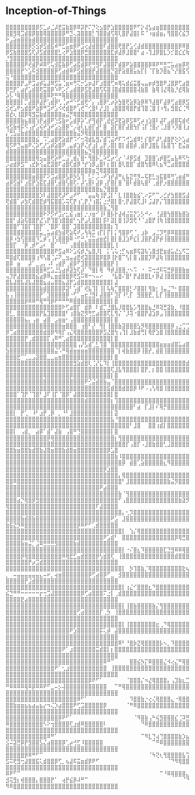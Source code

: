 # Inception-of-Things
⣿⣿⣿⣿⣿⣿⣿⣿⡿⡫⣁⡴⣈⡼⣟⣭⣷⣿⡿⠿⡽⡟⠍⡙⢕⣢⣿⡟⣱⣿⣿⣿⣿⣿⠟⠋⡕⢼⣣⣴⣶⣿⣿⣿⣿⣿⣿⣿⣿⣿⣿⣻⢿⣩⣾⣿⡿⣿⣿⢿⣿⣿⣿⣿⡿⠛⣙⢄⣽⣿⣿⣿⡃⢹⣿⣿⣾⢫⢿⢇⣿⡟⣼⣿⡇⠯⠈⠰⣶⣾⣶⡄⢻⣿⣿⢎⣮⡹⠗⣠⣵⣶⣿⣿⣷⣾⣿⣿⣿⣿⣿⣿⣿⣿⣿⣿⣿⣿⣿⣿⣿⣿⣿⣿⣿⣿⣿⣿
⣿⣿⣿⣿⣿⣿⡿⡫⣪⡾⣫⣾⣯⠾⠛⣋⣥⣶⡿⠟⣩⢔⣼⣾⣿⣿⠏⣼⣿⣿⢟⣿⡟⣡⢊⣼⣾⣿⣿⣿⣿⣿⣿⣿⣿⣿⡿⠿⣿⡿⣫⣷⣿⣿⣿⣫⢏⡼⣫⣾⣿⣿⣿⣃⢔⠟⣱⣿⣿⡿⣛⣿⣿⣿⣿⣿⣿⣏⡾⣼⡿⣸⣿⣿⠃⣴⠠⢹⣸⡿⣿⣇⡱⡊⣿⣎⣎⢷⡘⣻⣿⣿⣿⣿⣿⣿⣿⣿⣿⣿⣿⣿⣿⣿⣿⣿⣿⣿⣿⣿⣿⣿⣿⣿⣿⣿⣿⣿
⣿⣿⣿⣿⣿⠟⢞⣾⡟⠾⠿⢋⢥⣺⣯⣷⡿⢋⣴⣯⣾⡿⢟⢛⣻⠏⣼⣿⣿⠏⣾⣿⠟⣵⣿⣿⣿⣿⡿⠿⠟⠛⣛⣉⣥⣴⣶⡿⢟⣿⣿⣿⣿⡟⠑⣡⠯⣺⣿⣿⣿⣿⡿⢋⣴⣾⠿⠟⣫⣾⣿⣿⡟⣼⣿⣿⣿⡙⣽⡟⣵⣿⣿⣥⣦⡏⡇⠈⡏⣷⡹⣿⣦⠑⡜⣿⣯⢫⢭⠘⣿⣿⣿⣿⣿⣿⣿⣿⣿⣿⣿⣿⣿⣿⣿⣿⣿⣿⣿⣿⣿⣿⣿⣿⣿⣿⣿⣿
⣿⣿⣿⣿⡟⣠⠟⣩⣴⡾⣥⣼⠿⣫⣥⢈⣶⠶⢛⢍⡒⣡⡶⣼⠏⣰⣿⣿⢋⠶⢿⢥⣾⣮⣭⣿⢤⣤⡶⡾⣻⣿⠟⣨⣿⡿⢋⣴⣿⡿⣛⡟⡁⣴⡞⣡⣾⣿⢟⣭⣿⡿⠱⠟⡡⡊⣠⣾⣿⡿⣫⣟⣼⣿⢫⢯⣿⢸⣿⣾⣿⣿⣿⣿⢼⣷⣿⠀⣷⢿⢸⣜⢿⣷⡘⣞⢿⣷⡵⡣⠘⢿⣿⣿⣿⣿⣿⣿⣿⠿⢟⡛⠛⢿⣿⣿⣿⣿⣿⣿⣿⣿⣿⣿⣿⣿⣿⣿
⣿⣿⣿⣿⡇⡉⣼⣿⡿⣼⡟⢡⣾⡿⢃⢈⡴⠚⠑⣋⣾⢟⠊⡄⢠⣿⡿⢃⡴⡵⣳⣿⢟⣵⡿⣵⡿⠿⠹⣼⣿⠏⣼⡿⢋⣴⣿⡿⣫⣪⢞⣡⠟⣢⣾⣿⠟⣵⡿⠛⣩⠞⣡⠪⢞⣾⣿⠟⢡⢞⠉⢊⣿⠇⡜⣸⡇⢠⣿⣿⣿⢿⣿⡟⣾⢹⣿⢈⣿⢸⠰⢻⡄⣻⣿⣎⢈⠻⣿⣞⢆⢸⣿⡿⢿⣻⣭⣷⣾⣿⣿⣿⣿⣶⣬⡛⢿⣿⣿⣿⣿⣿⣿⣿⣿⣿⣿⣿
⣿⣿⣿⣿⣷⣦⣿⣿⢱⡟⣴⣿⠟⢑⣫⣷⠖⣡⣾⡿⡵⢁⡞⢻⣾⡟⢁⣞⣞⡽⣟⣵⡿⣫⠿⢋⡴⢰⣱⣿⠇⣼⠏⣠⣾⣿⢯⣾⢞⢵⣫⣷⢾⡯⠫⢠⡞⣡⢮⠞⣱⠞⣡⣢⣿⡿⠑⡠⣵⢇⣆⣾⡏⣼⠃⣿⠀⣽⡏⣿⡏⣼⣿⢳⡏⢨⡏⢘⣿⡔⢈⣸⣿⠱⡹⣿⢸⣰⡌⢛⣣⣬⣷⣾⣿⣿⣿⣿⣿⣿⣿⣿⣿⣿⣿⣿⣷⣬⡻⢿⣿⣿⣿⣿⣿⣿⣿⣿
⣿⣿⣿⣿⣿⣿⣿⣿⣮⠀⠩⢁⣴⣿⢟⣵⣾⡟⠩⠊⢒⢽⣾⣧⣻⡌⣾⢉⣬⠞⠏⠩⢚⣡⣾⠿⡃⡎⣿⠏⡼⢃⣼⣿⡟⢕⠕⣡⣴⢿⡫⠟⣙⣤⣶⠟⢌⡵⢋⡜⣡⡾⣵⣿⠟⢀⣤⡾⣱⡟⢌⡞⣰⡇⣠⡟⡠⣿⡇⣿⡇⣾⣿⡾⢀⣾⡟⣸⣿⣧⢸⣧⣿⢹⠁⣟⣬⣶⣾⣿⣿⣿⣿⣿⣿⣿⣿⣿⣿⣿⣿⣿⣿⣿⣿⣿⣿⣿⣿⣦⣙⢿⣿⣿⣿⣿⣿⣿
⣿⣿⣿⣿⣿⣿⣿⣿⢿⣢⣤⣿⢟⡵⠟⣁⣨⢁⣾⡌⣿⠂⢻⣿⡧⣁⠵⣋⡴⢊⡔⠈⠼⡿⣫⣾⠀⣹⣿⣿⢡⡾⣿⣋⣤⣧⠿⠫⢓⡩⣴⣾⡿⣫⠉⢠⣞⡷⢪⣤⣟⣽⣿⠏⣴⣿⢏⣾⡿⠘⡞⢱⡿⣠⣿⠇⡆⣿⡇⣿⢇⣿⣿⠁⣾⣿⢳⣿⠿⢇⣦⠻⣉⣴⣿⣿⣿⣿⣿⣿⣿⣿⣿⣿⣿⣿⣿⣿⣿⣿⣿⣿⣿⣿⣿⣿⣿⣿⣿⣿⣿⣶⣙⢿⣿⣿⣿⣿
⣿⣿⣿⣿⣿⣿⣿⣶⣿⣿⠏⠕⣩⣴⣿⡿⣣⡿⡳⣣⢹⠀⣃⠅⡨⠠⠞⢱⡞⣼⠛⣆⣧⣝⢛⡻⠤⢯⣟⣃⣲⣯⣿⠿⢛⢡⣶⣾⠛⣴⡿⣫⣾⠃⣰⣯⡟⣱⣯⣏⣼⣿⢃⣾⣿⢣⣿⢏⠄⡼⢡⣿⠇⣼⡿⢠⡏⣿⡇⣿⠈⣿⠇⣾⣿⢧⣿⠃⢀⣾⡟⡰⣿⣿⣿⣿⣿⣿⣿⣿⣿⣿⣿⣿⣿⣿⣿⣿⣿⣿⣿⣿⣿⣿⣿⣿⣿⣿⣿⣿⣿⣿⣿⣦⡙⣿⣿⣿
⣿⣿⣿⣿⣿⣿⣿⣿⣿⡱⠇⣼⣿⣿⢟⡼⠋⣠⠞⠋⠀⠈⣤⣤⢷⢸⡟⣨⡇⠁⣇⢸⣿⣿⣷⣮⢁⠔⡭⠋⠉⡠⣊⡞⣳⣿⣿⣫⣼⢟⣾⣿⠁⡴⣳⢏⣾⣿⣟⡾⢻⣯⣿⣿⡡⢭⢏⡟⢰⢁⡟⡘⢰⣿⡅⣐⡚⣿⡇⣿⢂⡟⣼⣿⢏⣸⠇⣨⣼⡟⡌⢹⣿⣿⣿⣿⣿⣿⣿⣿⣿⣿⣿⣿⣿⣿⣿⣿⣿⣿⣿⣿⣿⣿⣿⣿⣿⣿⣿⣿⣿⣿⣿⣿⣷⣈⢻⣿
⣿⣿⣿⣿⣿⣿⣿⣿⣿⣿⠗⠝⡫⠞⣩⡔⣂⣮⢠⣶⡇⡐⡰⣶⠊⢸⠇⣿⡧⡗⣼⢾⣬⣭⡝⡡⡣⠚⠔⠀⢘⣼⣿⢳⣿⣿⣷⣿⣵⣿⣿⠃⣼⣵⢯⣿⣿⡟⣜⢡⡟⢹⣿⢱⣿⣿⣾⠃⢢⡟⣠⢇⣿⣿⡇⡯⠇⣽⡇⣿⢸⡽⣻⢟⠘⠈⣰⣿⡟⢸⢷⢸⣿⣿⣿⣿⣿⣿⣿⣿⣿⠋⢹⣿⡏⢹⣿⡟⠁⠈⣿⡿⠁⣿⣿⠁⣹⣿⣿⣿⣿⣿⣿⣿⣿⣿⡆⢹
⣿⣿⣿⣿⣿⣿⣿⣿⣿⣥⣀⣥⣴⣾⣳⣾⢟⣵⢯⠞⡠⢳⢷⡭⢰⡏⡇⡏⡇⡅⢻⣿⡿⢋⠈⡀⣰⡷⠀⣠⣈⡹⢛⡿⠿⣿⣿⣿⣿⣿⡿⠰⣳⢫⣿⣿⣿⠹⣁⡾⢡⢸⢣⣿⣿⣿⠿⠐⢋⠚⡈⣬⣭⣴⣶⣞⡇⣿⡇⣿⣸⣱⠟⣎⡇⣸⣿⡟⣼⡟⡾⢸⣿⣿⣿⣿⣿⣿⣿⣿⡏⠀⠈⡿⢀⡾⠋⣠⠆⠀⣿⠁⠈⠉⠁⢠⣿⣿⣿⣿⣿⣿⣿⣿⣿⣿⣇⢸
⣿⣿⣿⣿⣿⣿⣿⣿⣿⣿⣿⣿⣿⠟⣫⣴⠿⠕⣡⢮⡾⡘⣦⣿⡸⡇⠀⡅⢡⢥⢐⡋⢦⣶⡿⢯⣽⢧⢡⣿⣺⣟⣶⣾⣥⣜⣢⠫⣉⠿⣿⣾⢏⣿⣿⣿⣿⢰⠻⢣⣿⢈⡬⠝⣀⣲⣤⣴⣟⢞⣽⣿⣿⣿⡿⣿⡿⢸⡗⣿⠉⢣⡇⣿⢠⣿⣿⡹⠟⣼⢷⢸⣿⣿⣿⣿⣿⣿⣿⡿⠀⣶⠀⠀⡼⠁⣀⣠⡄⠠⠇⢠⣾⡟⢀⣾⡿⠋⣹⣿⣿⣿⣿⣿⣿⣿⡟⢸
⣿⣿⣿⣿⣿⣿⣿⣿⣿⣿⠿⣋⣡⣘⣣⣴⡾⣽⣳⢏⡼⠁⠙⣿⡇⢿⠀⠻⡾⣸⣿⣿⡐⠢⠩⠀⠐⠀⠭⢒⣚⠯⢭⣛⡿⣿⣿⣷⣶⢤⡹⡟⣼⣿⣿⣿⣿⣮⣴⡿⠿⣄⣶⣾⣿⣿⡿⢟⣫⠭⠿⠒⠢⠤⠔⠀⠀⠘⣧⣿⠌⣿⠃⡟⣼⣿⣿⣇⠆⡿⣼⢸⣿⣿⣿⣿⣿⣿⣿⣧⣼⣿⣧⣼⣧⣼⣿⣿⣦⣴⣤⣿⣿⣦⣼⡟⣡⣾⣿⣿⣿⣿⣿⣿⣿⣿⡇⣼
⣿⣿⣿⣿⣿⣿⣿⣿⣿⣷⣾⣿⣿⣿⣿⡿⣽⠃⢡⣾⠁⢞⣧⢹⡇⢸⡇⢧⢷⡉⣿⣿⣿⡃⠜⣿⣿⡇⢻⣷⡂⢸⣤⣈⠙⠂⣿⣿⣿⣧⢠⢸⣿⣿⣿⣿⣿⣿⡟⠁⣹⣿⣿⣿⣿⡿⠐⢋⠁⣤⣖⣘⣻⠇⣼⣿⣿⠃⣹⡏⠸⢃⡏⠀⣻⣿⣿⣟⡀⣇⡏⢸⣿⣿⣿⣿⣿⣿⣿⣿⣿⣿⣿⡿⠿⠿⠛⢿⠛⢻⡿⠟⠛⠛⠛⠿⣿⣿⣿⣿⣿⣿⣿⣿⣿⣿⡇⣿
⣿⣿⣿⣿⣿⣿⣿⣿⣿⣿⣿⣿⣿⣿⣿⠗⢋⣴⣿⡏⠀⣾⡿⠀⠇⣾⡉⣘⣿⣧⡸⣿⣿⣧⡡⢻⣿⣿⣦⣘⠿⢽⣛⣽⣷⡀⠸⣿⣿⣿⣃⡀⣿⣿⣿⣿⣿⣿⡟⣧⣹⣿⣿⣿⣿⠃⢰⣿⣷⣝⡻⢛⣋⣴⣿⣿⢏⣇⢻⡌⠈⡸⢽⠐⣿⣿⡟⣼⣱⡿⣠⢸⣿⣿⣿⣿⣿⣿⣿⣿⣿⣿⣿⣦⡄⢠⣶⠀⣴⣿⠀⣠⣶⣶⠂⢠⣿⣿⣿⣿⣿⣿⣿⣿⣿⣿⡇⣿
⣿⣿⣿⣿⣿⣿⣿⣿⣿⣿⣿⣿⣿⣿⣿⣶⣿⣿⣿⠀⢰⣿⠃⡜⠀⢻⡇⢸⣿⣿⣷⣽⣿⣿⣿⣣⡻⢿⣿⣿⣿⣿⣿⣿⡿⢠⣐⢉⢉⡿⢉⣴⣿⣿⣿⣿⣿⣿⣿⣾⣿⡿⠻⢿⡏⢠⣌⢿⣿⣿⣿⣿⣿⣿⡿⣫⣜⣿⢳⢠⢹⡇⣸⣷⣾⢛⡇⢿⡟⣱⣿⢸⣿⣿⣿⣿⣿⣿⣿⣿⣿⣿⣿⡟⢀⣾⣿⣿⣿⡏⢠⠿⠛⢁⣴⣿⣿⣿⣿⣿⣿⣿⣿⣿⣿⣿⡇⣿
⣿⣿⣿⣿⣿⣿⣿⣿⣿⣿⣿⣿⣿⣿⣿⣿⣿⣿⣿⢠⡜⣣⣾⢁⣃⢹⣿⠈⣿⣿⣿⣿⣿⣿⣿⣿⣿⣿⣿⣿⣿⣶⣶⣶⣾⣿⣥⣴⣿⣳⣿⣿⣿⣿⣿⣿⣿⣿⣿⣿⣿⣿⣬⠡⠛⢿⣾⣶⣶⣶⣶⣿⣿⣿⣿⣿⣿⣿⠈⡇⢾⣷⣿⣿⡿⢸⣿⡞⡀⣾⣿⢸⣿⣿⣿⣿⣿⣿⣿⣿⣿⣟⠉⢁⣀⣠⣽⣿⣿⣀⣀⣤⣶⣿⣿⣿⣿⣿⣿⣿⣿⣿⣿⣿⣿⣿⡇⣿
⣿⣿⣿⣿⣿⣿⣿⣿⣿⣿⣿⣿⣿⣿⣿⣿⣿⣿⣻⣵⣾⣿⢇⢈⡜⣅⠹⡇⢸⣿⣿⣿⣿⣿⣿⣿⣿⣿⣿⣿⣿⣿⣿⣿⣿⣿⣿⣿⣾⣿⣿⣿⣿⣿⣿⣿⣿⣿⣿⣿⣿⣿⣿⣿⣿⣿⣿⣿⣿⣿⣿⣿⣿⣿⣿⣿⣿⢏⣸⣧⢻⣿⣿⣿⡇⣿⡟⡀⡆⣿⣿⢸⣿⣿⣿⣿⣿⣿⣿⣿⣿⣿⣿⣿⣿⣿⣿⣿⢿⣿⣿⣿⣿⣿⣿⡿⣿⣿⣿⣿⣿⣿⣿⣿⣿⣿⡇⣿
⣿⣿⣿⣿⣿⣿⣿⣿⣿⣿⣿⣿⣿⣿⣿⣿⣿⣿⣿⣿⣿⠟⢊⣬⣾⣿⣷⣤⠈⣿⣿⣿⣿⣿⣿⣿⣿⣿⣿⣿⣿⣿⣿⣿⣿⣿⣿⣿⣿⣿⣿⣿⣿⣿⣿⣿⣿⣿⣿⣿⣿⣿⣿⣿⣿⣿⣿⣿⣿⣿⣿⣿⣿⣿⣿⣿⣯⣾⣿⣿⣾⣿⣿⡿⠸⠟⠠⢠⢣⢿⣿⢸⣿⣿⣿⣿⣿⣿⣿⣿⣿⠁⢹⡟⠈⢹⣿⠃⣸⠏⢸⡏⠈⣿⡿⠁⣼⣿⣿⣿⣿⣿⣿⣿⣿⣿⡇⣿
⣿⣿⣿⣿⣿⣿⣿⣿⣿⣿⣿⣿⣿⣿⣿⣿⣿⣿⣿⣿⣿⣾⣿⣿⣿⣿⣿⣿⡆⢹⣿⣿⣿⣿⣿⣿⣿⣿⣿⣿⣿⣿⣿⣿⣿⣿⣿⣿⣿⣿⣿⣿⣿⣿⣿⣿⣿⣿⣿⣿⣿⣿⣿⣿⣿⣿⣿⣿⣿⣿⣿⣿⣿⣿⣿⣿⣿⣿⣿⣿⣿⣿⣿⠃⣴⠀⡏⣸⡇⠎⢿⡛⣿⣿⣿⣿⣿⣿⣿⣿⡇⠀⡟⢁⠀⠸⠃⣰⡟⢀⡿⠀⡀⠘⠃⣸⣿⣿⣿⣿⣿⣿⣿⣿⣿⣿⡇⣽
⣿⣿⣿⣿⣿⣿⣿⣿⣿⣿⣿⣿⣿⣿⣿⣿⣿⣿⣿⣿⣿⣿⣿⣿⣿⣿⣿⣿⣧⠘⣿⣿⣿⣿⣿⣿⣿⣿⣿⣿⣿⣿⣿⣿⣿⣿⣿⣿⣿⣿⣿⣿⣿⣿⣿⣿⣿⣿⣿⣿⣿⣿⣿⣿⣿⣿⣿⣿⣿⣿⣿⣿⣿⣿⣿⣿⣿⣿⣿⣿⣿⣿⠃⣸⣿⠀⠀⣿⣿⢰⣾⡇⣿⣿⣿⣿⣿⣿⣿⣿⡇⠀⢠⣾⡀⠀⣴⡿⠁⣾⠁⣼⣷⠀⢠⣿⠛⢙⣿⣿⣿⣿⣿⣿⣿⣿⡇⣿
⣿⣿⣿⣿⣿⣿⣿⣿⣿⣿⣿⡿⢿⣿⣿⣿⣿⣿⣿⣿⣿⣿⣿⣿⣿⣿⣿⣿⣿⡆⢻⣿⣿⣿⣿⣿⣿⣿⣿⣿⣿⣿⣿⣿⣿⣿⣿⣿⣿⣿⣿⣿⣿⣿⣿⣿⣿⣿⣿⣿⣿⣿⣿⣿⣿⣿⣿⣿⣿⣿⣿⣿⣿⣿⣿⣿⣿⣿⣿⣿⣿⡏⢠⣿⡏⠠⣸⣿⣷⣿⣿⢃⣨⣿⣿⣿⣿⣿⣿⣿⣷⣶⣿⣿⣷⣾⣿⣷⣼⣿⣶⣿⣿⣷⣾⣿⣶⣿⣿⣿⣿⣿⣿⣿⣿⡿⣡⣿
⣿⣿⣿⣿⣿⣿⣿⣿⣿⣿⣿⣿⣿⣿⣿⣿⣿⣿⣿⣿⣿⣿⣿⣿⣿⣿⣿⣿⣿⣷⠸⣿⣿⣿⣿⣿⣿⣿⣿⣿⣿⣿⣿⣿⣿⣿⣿⣿⣿⣿⣿⣿⣿⣿⣿⣿⣿⣿⣿⣿⣿⣿⣿⣿⣿⣿⣿⣿⣿⣿⣿⣿⣿⣿⣿⣿⣿⣿⣿⣿⡿⠀⣾⣿⢁⣵⣿⣿⣿⣿⣿⣆⠻⣿⣿⣿⣿⣿⣿⣿⣿⣿⣿⣿⣿⣿⣿⣿⣿⣿⣿⣿⣿⣿⣿⣿⣿⣿⣿⣿⣿⣿⣿⣿⡿⣱⣿⣿
⣿⣿⣿⣿⣿⣿⣿⣿⣿⣿⣿⣿⣿⣿⣿⣿⣿⣿⣿⣿⣿⣿⣿⣿⣿⣿⣿⣿⣿⣿⡄⢿⣿⣿⣿⣿⣿⣿⣿⣿⣿⣿⣿⣿⣿⣿⣿⣿⣿⣿⣿⠿⣿⣿⣿⣿⣿⣿⣿⣿⣿⣿⣿⣿⣿⣿⣿⣿⣿⣿⣿⣿⣿⣿⣿⣿⣿⣿⣿⣿⠃⣸⣿⣿⣿⣿⣿⣿⣿⣿⣿⣿⣷⣬⡻⣿⣿⣿⣿⣿⣿⣿⣿⣿⣿⣿⣿⣿⣿⣿⣿⣿⣿⣿⣿⣿⣿⣿⣿⣿⣿⣿⣿⠟⣴⣿⣿⣿
⣿⣿⣿⣿⣿⣿⣿⣿⣿⣿⣿⣿⣿⣿⣿⣿⣿⣿⣿⣿⣿⣿⣿⣿⣿⣿⣿⣿⣿⣿⣷⠈⢻⣿⣿⣿⣿⣿⣿⣿⣿⣿⣿⣿⣿⣿⣿⣿⣿⣿⣿⣿⣴⡙⢿⣿⡿⣻⣿⣿⣿⣿⣿⣿⣿⣿⣿⣿⣿⣿⣿⣿⣿⣿⣿⣿⣿⣿⣿⠋⢠⣿⣿⣿⣿⣿⣿⣿⣿⣿⣿⣿⣿⣿⣿⣷⣽⡻⢿⣿⣿⣿⣿⣿⣿⣿⣿⣿⣿⣿⣿⣿⣿⣿⣿⣿⣿⣿⣿⣿⣿⣿⠏⣼⣿⣿⣿⣿
⣿⣿⣿⣿⣿⣿⣿⣿⣿⣿⣿⣿⣿⣿⣿⣿⣿⣿⣿⣿⣿⣿⣿⣿⣿⣿⣿⣿⣿⣿⣿⡄⢂⡹⣿⣿⣿⣿⣿⣿⣿⣿⣿⣿⣿⣿⣿⣿⣿⣿⣿⣿⣿⣷⣾⣿⣷⣿⣿⣿⣿⣿⣿⣿⣿⣿⣿⣿⣿⣿⣿⣿⣿⣿⣿⣿⣿⠟⣡⠀⣸⣿⣿⣿⣿⣿⣿⣿⣿⣿⣿⣿⣿⣿⣿⣿⣿⣿⣷⣯⣝⡻⠿⣿⣿⣿⣿⣿⣿⣿⣿⣿⣿⣿⣿⣿⣿⡿⠿⠟⠋⢁⣾⣿⣿⣿⣿⣿
⣿⣿⣿⣿⣿⣿⣿⣿⣿⣿⣿⣿⣿⣿⣿⣿⣿⣿⣿⣿⣿⣿⣿⣿⣿⣿⣿⣿⣿⣿⣿⡇⠀⢱⡌⢿⣿⣿⣿⣿⣿⣿⣿⣿⣿⣿⣿⣿⣿⣿⣿⣿⣿⣿⣿⣿⣿⣿⣿⣿⣿⣿⣿⣿⣿⣿⣿⣿⣿⣿⣿⣿⣿⣿⣿⠟⣡⣾⠃⠀⣿⣿⣿⣿⣿⣿⣿⣿⣿⣿⣿⣿⣿⣿⡿⢿⣛⣿⣿⣿⣿⣿⣷⣶⣬⡁⣨⠿⣛⣛⣛⣻⣿⣿⣿⣿⣷⣾⣿⣿⣿⣿⣿⣿⣿⣿⣿⣿
⣿⣿⣿⣿⣿⣿⣿⣿⣿⣿⣿⣿⣿⣿⣿⣿⣿⣿⣿⣿⣿⣿⣿⣿⣿⣿⣿⣿⣿⣿⣿⡇⠐⠌⣿⣆⠹⣿⣿⣿⣿⣿⣏⣙⣻⠿⠿⢿⣿⣿⣿⣿⣿⡿⢿⣿⣿⣿⣿⣿⣿⣿⣿⣿⠿⢿⣟⣋⣤⣾⣿⣿⣿⡿⢣⣾⣿⢏⠀⢸⣿⣿⣿⣿⣿⣿⣿⣿⣿⣿⣿⣿⣿⣿⣾⣿⣿⣿⣿⣿⣿⣿⣿⣿⡟⡴⣩⣾⣿⣿⣿⣿⣿⣿⣿⣿⣿⣿⣿⣿⣿⣿⣿⣿⣿⣿⣿⣿
⣿⣿⣿⣿⣿⣿⣿⣿⣿⣿⣿⣿⣿⣿⣿⣿⣿⣿⣿⣿⣿⣿⣿⣿⣿⣿⣿⣿⣿⣿⣿⡇⠀⡳⢹⣿⣷⡈⢿⣿⣿⣿⣿⣿⣿⣿⣿⣗⢦⡀⠀⠤⣤⣤⣤⣤⣤⣤⣄⠤⠖⡀⢴⣶⣿⣿⣿⣿⣿⣿⣿⡿⢋⣴⣿⡿⠋⣀⠀⣺⣿⣿⣿⣿⣿⣿⣿⣿⣿⣿⣿⣿⣿⣿⣿⣿⣿⣿⣿⣿⣿⣿⣿⡟⣨⣾⣿⣿⣿⣿⣿⣿⣿⣿⣿⣿⣿⣿⣿⣿⣿⣿⣿⣿⣿⣿⣿⣿
⣿⣿⣿⣿⣿⣿⣿⣿⣿⣿⣿⣿⣿⣿⣿⣿⣿⣿⣿⣿⣿⣿⣿⣿⣿⣿⣿⣿⣿⣿⣿⡇⢰⣌⠊⣿⣿⣿⣆⠙⣿⣿⣿⣿⣿⣿⣿⣿⣿⣮⣙⠛⠛⠒⠒⠒⠒⠒⡖⢒⣩⣼⣿⣿⣿⣿⣿⣿⣿⡿⢋⣴⣿⣿⣿⠍⣐⡇⢀⣾⣿⣿⣿⣿⣿⣿⣿⣿⣿⣿⣿⣿⣿⣿⣿⣿⣿⣿⣿⣿⣿⣿⣟⣴⣿⣿⣿⣿⣿⣿⣿⣿⣿⣿⣿⣿⣿⣿⣿⣿⣿⣿⣿⣿⣿⣿⣿⣿
⣿⣿⣿⣿⣿⣿⣿⣿⣿⣿⣿⣿⣿⣿⣿⣿⣿⣿⣿⣿⣿⣿⣿⣿⣿⣿⣿⣿⣿⣿⣿⡇⢸⣿⣷⣿⣿⣿⣿⣷⡌⢻⣿⣿⣿⣿⣿⣿⣿⣿⣿⣿⣿⣿⣿⣿⣿⣿⣿⣿⣿⣿⣿⣿⣿⣿⣿⣿⢋⣴⣿⣿⣿⣿⡏⢀⡳⠀⢸⣿⣿⣿⣿⣿⣿⣿⣿⣿⣿⣿⣿⣿⣿⣿⣿⣿⣿⣿⣿⣿⣿⣿⣿⣿⣿⣿⣿⣿⣿⣿⣿⣿⣿⣿⣿⣿⣿⣿⣿⣿⣿⣿⣿⣿⣿⣿⣿⣿
⣿⣿⣿⣿⣿⣿⣿⣿⣿⣿⣿⣿⣿⣿⣿⣿⣿⣿⣿⣿⣿⣿⣿⣿⣿⣿⣿⣿⣿⣿⣿⡇⢸⣿⣿⣿⣿⣿⣿⣿⣖⢀⠙⢿⣿⣿⣿⣿⣿⣿⣿⣿⣿⣿⣿⣿⣿⣿⣿⣿⣿⣿⣿⣿⣿⣿⠟⣱⣿⣿⣿⣿⣿⣿⡯⢅⡾⠀⣼⣿⣿⣿⣿⣿⣿⣿⣿⣿⣿⣿⣿⣿⣿⣿⣿⣿⣿⣿⣿⣿⣿⣿⣿⣿⣿⣿⣿⣿⣿⣿⣿⣿⣿⣿⣿⣿⣿⣿⣿⣿⣿⣿⣿⣿⣿⣿⣿⣿
⣿⣿⣿⣿⣿⣿⣿⣿⣿⣿⣿⣿⣿⣿⣿⣿⣿⣿⣿⣿⣿⣿⣿⣿⣿⣿⣿⣿⣿⣿⠿⠃⠘⣿⡷⣝⢿⣿⣿⣿⣿⡧⠢⡀⠹⣿⣿⣿⣿⣿⣿⣿⣿⣿⣿⣿⣿⣿⣿⣿⣿⣿⣿⣿⠟⠁⣰⣿⣿⣿⣿⣿⣿⣭⣾⣿⡇⡆⣿⣿⣿⣿⣿⣿⣿⣿⣿⣿⣿⣿⣿⣿⣿⣿⣿⣿⣿⣿⣿⣿⣿⣿⣿⣿⣿⣿⣿⣿⣿⣿⣿⣿⣿⣿⣿⣿⣿⣿⣿⣿⣿⣿⣿⣿⣿⣿⣿⣿
⣿⣿⣿⣿⣿⣿⣿⣿⣿⣿⣿⣿⣿⣿⣿⣿⣿⣿⣿⣿⣿⣿⣿⣿⣿⣿⠿⠛⠉⠀⠀⠀⠀⣿⣿⣮⡳⡍⠿⣿⣿⣿⣌⠺⢔⣌⠛⢿⣿⣿⣿⣿⣿⣿⣿⣿⣿⣿⣿⣿⣿⣿⠟⠁⢂⣰⣿⣿⣿⣿⣿⣿⣿⣿⣿⣿⠀⢸⣿⣿⣿⣿⣿⣿⣿⣿⣿⣿⣿⣿⣿⣿⣿⣿⣿⣿⣿⣿⣿⣿⣿⣿⣿⣿⣿⣿⣿⣿⣿⣿⣿⣿⣿⣿⣿⣿⣿⣿⣿⣿⣿⣿⣿⣿⣿⣿⣿⣿
⣿⣿⣿⣿⣿⣿⣿⣿⣿⣿⣿⣿⣿⣿⣿⣿⣿⣿⣿⣿⣿⣿⡿⠟⠋⠁⠀⠀⠀⠀⠀⠀⠈⣿⣿⣿⡌⠲⣜⢿⣿⣿⣿⡄⢠⣹⣷⣆⣉⠛⠿⠿⠿⠿⢿⠿⡿⠿⠿⠟⠋⣀⠤⡢⢼⣿⣿⣿⣿⣿⣿⣿⣿⣿⣿⣿⠀⠀⠉⠛⢿⣿⣿⣿⣿⣿⣿⣿⣿⣿⣿⣿⣿⣿⣿⣿⣿⣿⣿⣿⣿⣿⣿⣿⣿⣿⣿⣿⣿⣿⣿⣿⣿⣿⣿⣿⣿⣿⣿⣿⣿⣿⣿⣿⣿⣿⣿⣿
⣿⣿⣿⣿⣿⣿⣿⣿⣿⣿⣿⣿⣿⣿⣿⣿⣿⣿⣿⠿⠋⠁⠀⠀⠀⠀⠀⠀⠀⠀⠀⠀⠀⠹⣿⣿⣷⡐⢔⢌⢿⣿⣿⣿⣄⠐⢿⣿⣿⣿⣿⣷⣶⣶⣦⣦⣴⣤⣦⡔⠲⢌⡱⣴⣿⣿⣿⠟⢋⣩⣿⣿⣿⣿⣿⡿⠀⠀⠀⠀⠀⠈⠛⠿⣿⣿⣿⣿⣿⣿⣿⣿⣿⣿⣿⣿⣿⣿⣿⣿⣿⣿⣿⣿⣿⣿⣿⣿⣿⣿⣿⣿⣿⣿⣿⣿⣿⣿⣿⣿⣿⣿⣿⣿⣿⣿⣿⣿
⣿⣿⣿⣿⣿⣿⣿⣿⣿⣿⣿⣿⣿⣿⡿⠟⠋⠁⠀⠀⠀⠀⠀⠀⠀⠀⠀⠀⠀⠀⠀⠀⠀⠀⠈⠻⣿⣷⢠⠓⢮⣻⣿⣿⣿⣎⢈⠽⣛⠿⣿⣿⣿⣿⣿⣿⣿⣿⣿⠣⠕⢲⣿⣿⣿⣿⢏⣰⣾⠿⣿⣿⣿⣿⣿⠇⠀⠀⠀⠀⠀⠀⠀⠀⠀⠙⠿⣿⣿⣿⣿⣿⣿⣿⣿⣿⣿⣿⣿⣿⣿⣿⣿⣿⣿⣿⣿⣿⣿⣿⣿⣿⣿⣿⣿⣿⣿⣿⣿⣿⣿⣿⣿⣿⣿⣿⣿⣿
⣿⣿⣿⣿⣿⣿⣿⣿⣿⣿⣿⠿⠛⠁⠀⠀⠀⠀⠀⠀⠀⠀⠀⠀⠀⠀⠀⠀⠀⠀⠀⠀⠀⠀⠀⠀⠉⠻⣇⢙⢴⢙⣿⣿⣿⣿⣷⡱⣦⣪⠬⣽⣛⡿⡟⣻⣿⣿⣣⣌⣴⣿⣿⣿⡿⢁⡴⢚⣋⠸⣿⣿⣿⣿⣿⠀⠀⠀⠀⠀⠀⠀⠀⠀⠀⠀⠀⠀⠉⠛⠿⣿⣿⣿⣿⣿⣿⣿⣿⣿⣿⣿⣿⣿⣿⣿⣿⣿⣿⣿⣿⣿⣿⣿⣿⣿⣿⣿⣿⣿⣿⣿⣿⣿⣿⣿⣿⣿
⣿⣿⣿⣿⣿⡿⠿⠛⠋⠉⠀⠀⠀⠀⠀⠀⠀⠀⠀⠀⠀⠀⠀⠀⠀⠀⠀⠀⠀⠀⠀⠀⠀⠀⠀⠀⠀⠀⠈⠳⢝⢆⢻⣿⣿⣿⣿⣧⢩⣫⠭⢟⣻⢒⣼⣿⣿⣯⢅⣾⣿⣿⡿⢋⡀⢦⣼⠯⣭⣶⣾⡿⠟⠋⠀⠀⠀⠀⠀⠀⠀⠀⠀⠀⠀⠀⠀⠀⠀⠀⠀⠀⠈⠙⠻⢿⣿⣿⣿⣿⣿⣿⣿⣿⣿⣿⣿⣿⣿⣿⣿⣿⣿⣿⣿⣿⣿⣿⣿⣿⣿⣿⣿⣿⣿⣿⣿⣿
⠿⠟⠋⠉⠀⠀⠀⠀⠀⠀⠀⠀⠀⠀⠀⠀⠀⠀⠀⠀⠀⠀⠀⠀⠀⠀⠀⠀⠀⠀⠀⠀⠀⠀⠀⠀⠀⠀⠀⠀⠀⠉⠘⠿⢿⣿⣿⣿⣄⣺⢭⣻⡆⢾⣿⣿⣿⡄⣿⣿⣿⡟⠁⠀⢴⡟⣮⡿⠼⠛⠉⠀⠀⠀⠀⠀⠀⠀⠀⠀⠀⠀⠀⠀⠀⠀⠀⠀⠀⠀⠀⠀⠀⠀⠀⠀⠈⠙⠻⠿⣿⣿⣿⣿⣿⣿⣿⣿⣿⣿⣿⣿⣿⣿⣿⣿⣿⣿⣿⣿⣿⣿⣿⣿⣿⣿⣿⣿
